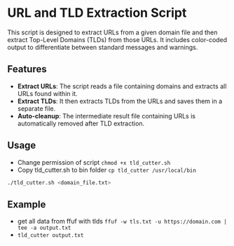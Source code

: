 # URL and TLD Extraction Script

This script is designed to extract URLs from a given domain file and then extract Top-Level Domains (TLDs) from those URLs. It includes color-coded output to differentiate between standard messages and warnings.

## Features

- **Extract URLs**: The script reads a file containing domains and extracts all URLs found within it.
- **Extract TLDs**: It then extracts TLDs from the URLs and saves them in a separate file.
- **Auto-cleanup**: The intermediate result file containing URLs is automatically removed after TLD extraction.

## Usage
- Change permission of script `chmod +x tld_cutter.sh`
- Copy tld_cutter.sh to bin folder `cp tld_cutter /usr/local/bin`

```bash
./tld_cutter.sh <domain_file.txt>
```
## Example
- get all data from ffuf with tlds `ffuf -w tls.txt -u https://domain.com | tee -a output.txt`
- `tld_cutter output.txt`
